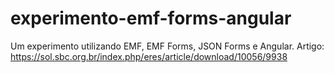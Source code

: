 # experimento-emf-forms-angular
Um experimento utilizando EMF, EMF Forms, JSON Forms e Angular. Artigo: https://sol.sbc.org.br/index.php/eres/article/download/10056/9938
